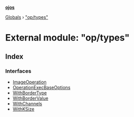 **[ojos](../README.md)**

[Globals](../README.md) › ["op/types"](_op_types_.md)

# External module: "op/types"

## Index

### Interfaces

* [ImageOperation](../interfaces/_op_types_.imageoperation.md)
* [OperationExecBaseOptions](../interfaces/_op_types_.operationexecbaseoptions.md)
* [WithBorderType](../interfaces/_op_types_.withbordertype.md)
* [WithBorderValue](../interfaces/_op_types_.withbordervalue.md)
* [WithChannels](../interfaces/_op_types_.withchannels.md)
* [WithKSize](../interfaces/_op_types_.withksize.md)